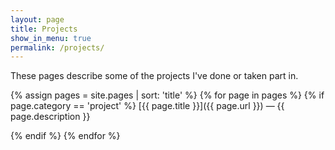 ```yaml
---
layout: page
title: Projects
show_in_menu: true
permalink: /projects/
---
```


These pages describe some of the projects I've done or taken part in.

{% assign pages = site.pages | sort: 'title' %}
{% for page in pages %} {% if page.category == 'project' %}
[{{ page.title }}]({{ page.url }}) — {{ page.description }}

{% endif %} {% endfor %}
